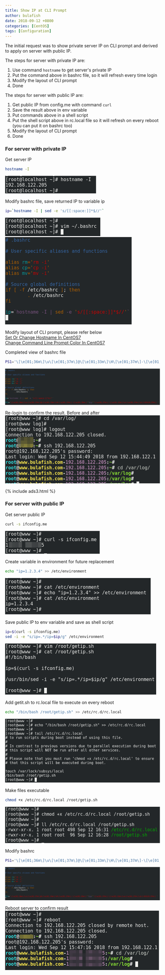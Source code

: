 ```yaml
---
title: Show IP at CLI Prompt
author: bulafish
date: 2018-09-12 +0800
categories: [CentOS]
tags: [Configuration]
---
```


The initial request was to show private server IP on CLI prompt and derived to apply on server with public IP.  

The steps for server with private IP are:
1. Use command `hostname` to get server's private IP
2. Put the command above in bashrc file, so it will refresh every time login
3. Modify the layout of CLI prompt
4. Done

The steps for server with public IP are:
1. Get public IP from config.me with command `curl`
2. Save the result above in env variable
3. Put commands above in a shell script
4. Put the shell script above in rc.local file so it will refresh on every reboot (you can put it on bashrc too)
5. Modify the layout of CLI prompt
6. Done


### For server with private IP  
Get server IP
```bash
hostname -I
```
![sed](/assets/img/2018091202.png)

Modify bashrc file, save returned IP to variable ip
```bash
ip=`hostname -I | sed -e 's/[[:space:]]*$//'`
```
![sed](/assets/img/2018091204.png)  
![sed](/assets/img/2018091205.png)

Modify layout of CLI prompt, please refer below  
[Set Or Change Hostname In CentOS7](https://www.bulafish.com/centos/2018/04/24/set-or-change-hostname-in-centos7/)  
[Change Command Line Prompt Color In CentOS7](https://www.bulafish.com/centos/2018/04/25/change-command-line-color-in-centos7/)

Completed view of bashrc file
```bash
PS1='\[\e[01;36m\]\u\[\e[01;37m\]@\[\e[01;33m\]\H\[\e[01;37m\]-\[\e[01;35m\]'"$ip"'\[\e[01;37m\]:\[\e[01;32m\]\w\[\e[01;37m\]\$\[\033[0;37m\] '
```
![sed](/assets/img/2018091206.png)

Re-login to confirm the result.  Before and after  
![sed](/assets/img/2018091207.png)

{% include ads3.html %}

### For server with public IP  
Get server public IP
```bash
curl -s ifconfig.me
```
![sed](/assets/img/2018091208.png)

Create variable in environment for future replacement
```bash
echo "ip=1.2.3.4" >> /etc/environment  
```
![sed](/assets/img/2018091209.png)

Save public IP to env variable and save as shell script
```bash
ip=$(curl -s ifconfig.me)
sed -i -e "s/ip=.*/ip=$ip/g" /etc/environment
```
![sed](/assets/img/2018091210.png)

Add getit.sh to rc.local file to execute on every reboot
```bash
echo "/bin/bash /root/getip.sh" >> /etc/rc.d/rc.local
```
![sed](/assets/img/2018091211.png)

Make files executable
```bash
chmod +x /etc/rc.d/rc.local /root/getip.sh
```
![sed](/assets/img/2018091212.png)

Modify bashrc
```bash
PS1='\[\e[01;36m\]\u\[\e[01;37m\]@\[\e[01;33m\]\H\[\e[01;37m\]-\[\e[01;35m\]'"$ip"'\[\e[01;37m\]:\[\e[01;32m\]\w\[\e[01;37m\]\$\[\033[0;37m\] '
```
![sed](/assets/img/2018091213.png)

Reboot server to confirm result  
![sed](/assets/img/2018091214.png)
